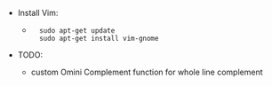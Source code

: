 - Install Vim:

	- ```
		sudo apt-get update
		sudo apt-get install vim-gnome
		```

- TODO:

	- custom Omini Complement function for whole line complement

		

